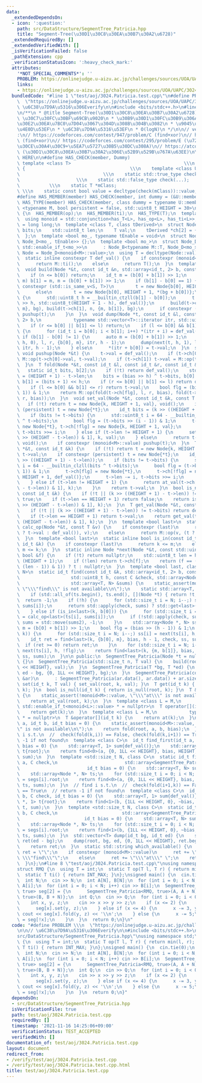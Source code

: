 ```yaml
---
data:
  _extendedDependsOn:
  - icon: ':question:'
    path: src/DataStructure/SegmentTree_Patricia.hpp
    title: "Segment-Tree(\u30D1\u30C8\u30EA\u30B7\u30A2\u6728)"
  _extendedRequiredBy: []
  _extendedVerifiedWith: []
  _isVerificationFailed: false
  _pathExtension: cpp
  _verificationStatusIcon: ':heavy_check_mark:'
  attributes:
    '*NOT_SPECIAL_COMMENTS*': ''
    PROBLEM: https://onlinejudge.u-aizu.ac.jp/challenges/sources/UOA/UAPC/3024
    links:
    - https://onlinejudge.u-aizu.ac.jp/challenges/sources/UOA/UAPC/3024
  bundledCode: "#line 1 \"test/aoj/3024.Patricia.test.cpp\"\n#define PROBLEM \\\n\
    \  \"https://onlinejudge.u-aizu.ac.jp/challenges/sources/UOA/UAPC/3024\"\n\n//\
    \ \u6C38\u7D9A\u5316\u306Everify\n\n#include <bits/stdc++.h>\n#line 3 \"src/DataStructure/SegmentTree_Patricia.hpp\"\
    \n/**\n * @title Segment-Tree(\u30D1\u30C8\u30EA\u30B7\u30A2\u6728)\n * @category\
    \ \u30C7\u30FC\u30BF\u69CB\u9020\n * \u30B9\u30D1\u30FC\u30B9\u306A\u3089\u30E1\
    \u30E2\u30EA\u7BC0\u7D04\u3067\u304D\u308B\u304B\u3082\n * \u9045\u5EF6\u4F1D\u642C\
    \u4E0D\u53EF\n * \u6C38\u7D9A\u5316\u53EF\n * O(logN)\n */\n\n// verify\u7528\
    :\n// https://codeforces.com/contest/947/problem/C (find+xor)\n// https://codeforces.com/contest/966/problem/C\
    \ (find+xor)\n// https://codeforces.com/contest/295/problem/E (\u7279\u6B8A\u30E2\
    \u30CE\u30A4\u30C9+\u5EA7\u5727\u30B5\u30DC\u308A)\n// https://atcoder.jp/contests/kupc2018/tasks/kupc2018_m\
    \ (\u30D1\u30C8\u30EA\u30B7\u30A2\u306E\u52B9\u529B\u767A\u63EE)\n\n// BEGIN CUT\
    \ HERE\n\n#define HAS_CHECK(member, Dummy)                              \\\n \
    \ template <class T>                                          \\\n  struct has_##member\
    \ {                                       \\\n    template <class U, Dummy>  \
    \                               \\\n    static std::true_type check(U *);    \
    \                     \\\n    static std::false_type check(...);             \
    \           \\\n    static T *mClass;                                        \
    \ \\\n    static const bool value = decltype(check(mClass))::value; \\\n  };\n\
    #define HAS_MEMBER(member) HAS_CHECK(member, int dummy = (&U::member, 0))\n#define\
    \ HAS_TYPE(member) HAS_CHECK(member, class dummy = typename U::member)\n\ntemplate\
    \ <typename M, bool persistent = false, std::uint8_t HEIGHT = 30>\nclass SegmentTree_Patricia\
    \ {\n  HAS_MEMBER(op);\n  HAS_MEMBER(ti);\n  HAS_TYPE(T);\n  template <class L>\n\
    \  using monoid = std::conjunction<has_T<L>, has_op<L>, has_ti<L>>;\n  using id_t\
    \ = long long;\n  template <class T, class tDerived>\n  struct Node_B {\n    id_t\
    \ bits;\n    std::uint8_t len;\n    T val;\n    tDerived *ch[2] = {nullptr, nullptr};\n\
    \  };\n  template <bool mo_, typename tEnable = void>\n  struct Node_D : Node_B<M,\
    \ Node_D<mo_, tEnable>> {};\n  template <bool mo_>\n  struct Node_D<mo_, typename\
    \ std::enable_if_t<mo_>>\n      : Node_B<typename M::T, Node_D<mo_>> {};\n  using\
    \ Node = Node_D<monoid<M>::value>;\n  using T = decltype(Node::val);\n  Node *root;\n\
    \  static inline constexpr T def_val() {\n    if constexpr (monoid<M>::value)\n\
    \      return M::ti();\n    else\n      return T();\n  }\n  template <class S>\n\
    \  void build(Node *&t, const id_t &n, std::array<id_t, 2> b, const S &bg) {\n\
    \    if (n <= b[0]) return;\n    id_t m = (b[0] + b[1]) >> 1;\n    while (n <=\
    \ m) b[1] = m, m = (b[0] + b[1]) >> 1;\n    if (b[1] - b[0] == 1) {\n      if\
    \ constexpr (std::is_same_v<S, T>)\n        t = new Node{b[0], HEIGHT + 1, bg};\n\
    \      else\n        t = new Node{b[0], HEIGHT + 1, *(bg + b[0])};\n    } else\
    \ {\n      std::uint8_t h = __builtin_ctzll(b[1] - b[0]);\n      t = new Node{m\
    \ >> h, std::uint8_t(HEIGHT + 1 - h), def_val()};\n      build(t->ch[0], n, {b[0],\
    \ m}, bg), build(t->ch[1], n, {m, b[1]}, bg);\n      if constexpr (monoid<M>::value)\
    \ pushup(t);\n    }\n  }\n  void dump(Node *t, const id_t &l, const id_t &r, std::array<id_t,\
    \ 2> b,\n            typename std::vector<T>::iterator itr, std::uint8_t h) {\n\
    \    if (r <= b[0] || b[1] <= l) return;\n    if (l <= b[0] && b[1] <= r && !t)\
    \ {\n      for (id_t i = b[0]; i < b[1]; i++) *(itr + i) = def_val();\n    } else\
    \ if (b[1] - b[0] != 1) {\n      auto m = (b[0] + b[1]) >> 1;\n      dump(next(t,\
    \ h, 0), l, r, {b[0], m}, itr, h - 1);\n      dump(next(t, h, 1), l, r, {m, b[1]},\
    \ itr, h - 1);\n    } else\n      *(itr + b[0]) = t->val;\n  }\n  static inline\
    \ void pushup(Node *&t) {\n    t->val = def_val();\n    if (t->ch[0]) t->val =\
    \ M::op(t->ch[0]->val, t->val);\n    if (t->ch[1]) t->val = M::op(t->val, t->ch[1]->val);\n\
    \  }\n  T fold(Node *&t, const id_t &l, const id_t &r, const id_t &bias) {\n \
    \   static id_t bits, b[2];\n    if (!t) return def_val();\n    std::uint8_t h\
    \ = (HEIGHT + 1) - t->len;\n    bits = (bias >> h) ^ t->bits, b[0] = bits << h,\
    \ b[1] = (bits + 1) << h;\n    if (r <= b[0] || b[1] <= l) return def_val();\n\
    \    if (l <= b[0] && b[1] <= r) return t->val;\n    bool flg = (bias >> (h -\
    \ 1)) & 1;\n    return M::op(fold(t->ch[flg], l, r, bias), fold(t->ch[!flg], l,\
    \ r, bias));\n  }\n  void set_val(Node *&t, const id_t &k, const T &val) {\n \
    \   if (!t) return t = new Node{k, HEIGHT + 1, val}, void();\n    if constexpr\
    \ (persistent) t = new Node{*t};\n    id_t bits = (k >> ((HEIGHT + 1) - t->len));\n\
    \    if (bits != t->bits) {\n      std::uint8_t i = 64 - __builtin_clzll(bits\
    \ ^ t->bits);\n      bool flg = (t->bits >> (i - 1)) & 1;\n      t->ch[flg] =\
    \ new Node{*t}, t->ch[!flg] = new Node{k, HEIGHT + 1, val};\n      t->len -= i,\
    \ t->bits >>= i;\n    } else if (t->len != HEIGHT + 1) {\n      set_val(t->ch[(k\
    \ >> (HEIGHT - t->len)) & 1], k, val);\n    } else\n      return t->val = val,\
    \ void();\n    if constexpr (monoid<M>::value) pushup(t);\n  }\n  T &at_val(Node\
    \ *&t, const id_t &k) {\n    if (!t) return t = new Node{k, HEIGHT + 1, def_val()},\
    \ t->val;\n    if constexpr (persistent) t = new Node{*t};\n    id_t bits = (k\
    \ >> ((HEIGHT + 1) - t->len));\n    if (bits != t->bits) {\n      std::uint8_t\
    \ i = 64 - __builtin_clzll(bits ^ t->bits);\n      bool flg = (t->bits >> (i -\
    \ 1)) & 1;\n      t->ch[flg] = new Node{*t},\n      t->ch[!flg] = new Node{k,\
    \ HEIGHT + 1, def_val()};\n      t->len -= i, t->bits >>= i;\n      return t->val;\n\
    \    } else if (t->len != HEIGHT + 1) {\n      return at_val(t->ch[(k >> (HEIGHT\
    \ - t->len)) & 1], k);\n    }\n    return t->val;\n  }\n  bool is_null(Node *&t,\
    \ const id_t &k) {\n    if (!t || (k >> ((HEIGHT + 1) - t->len)) != t->bits) return\
    \ true;\n    if (t->len == HEIGHT + 1) return false;\n    return is_null(t->ch[(k\
    \ >> (HEIGHT - t->len)) & 1], k);\n  }\n  T get_val(Node *&t, const id_t &k) {\n\
    \    if (!t || (k >> ((HEIGHT + 1) - t->len)) != t->bits) return def_val();\n\
    \    if (t->len == HEIGHT + 1) return t->val;\n    return get_val(t->ch[(k >>\
    \ (HEIGHT - t->len)) & 1], k);\n  }\n  template <bool last>\n  static inline T\
    \ calc_op(Node *&t, const T &v) {\n    if constexpr (last)\n      return M::op((t\
    \ ? t->val : def_val()), v);\n    else\n      return M::op(v, (t ? t->val : def_val()));\n\
    \  }\n  template <bool last>\n  static inline bool is_in(const id_t &m, const\
    \ id_t &k) {\n    if constexpr (last)\n      return k <= m;\n    else\n      return\
    \ m <= k;\n  }\n  static inline Node *next(Node *&t, const std::uint8_t &h, const\
    \ bool &f) {\n    if (!t) return nullptr;\n    std::uint8_t len = h + t->len -\
    \ (HEIGHT + 1);\n    if (!len) return t->ch[f];\n    return (f == ((t->bits >>\
    \ (len - 1)) & 1)) ? t : nullptr;\n  }\n  template <bool last, class C, std::size_t\
    \ N>\n  static id_t find(const id_t &k, std::array<id_t, 2> b, const id_t &bias,\n\
    \                   std::uint8_t h, const C &check, std::array<Node *, N> &ts,\n\
    \                   std::array<T, N> &sums) {\n    static_assert(monoid<M>::value,\
    \ \"\\\"find\\\" is not available\\n\");\n    static std::array<T, N> sums2;\n\
    \    if (std::all_of(ts.begin(), ts.end(), [](Node *t) { return !t; }))\n    \
    \  return -1;\n    if (!h) {\n      for (std::size_t i = N; i--;) sums[i] = calc_op<last>(ts[i],\
    \ sums[i]);\n      return std::apply(check, sums) ? std::get<last>(b) : -1;\n\
    \    } else if (is_in<last>(k, b[0])) {\n      for (std::size_t i = N; i--;) sums2[i]\
    \ = calc_op<last>(ts[i], sums[i]);\n      if (!std::apply(check, sums2)) return\
    \ sums = std::move(sums2), -1;\n    }\n    std::array<Node *, N> ss;\n    id_t\
    \ m = (b[0] + b[1]) >> 1;\n    bool flg = (bias >> (h - 1)) & 1;\n    if (!is_in<last>(m,\
    \ k)) {\n      for (std::size_t i = N; i--;) ss[i] = next(ts[i], h, flg);\n  \
    \    id_t ret = find<last>(k, {b[0], m}, bias, h - 1, check, ss, sums);\n    \
    \  if (ret >= 0) return ret;\n    }\n    for (std::size_t i = N; i--;) ss[i] =\
    \ next(ts[i], h, !flg);\n    return find<last>(k, {m, b[1]}, bias, h - 1, check,\
    \ ss, sums);\n  }\n\n public:\n  SegmentTree_Patricia(Node *t = nullptr) : root(t)\
    \ {}\n  SegmentTree_Patricia(std::size_t n, T val) {\n    build(root, n, {0, 1LL\
    \ << HEIGHT}, val);\n  }\n  SegmentTree_Patricia(T *bg, T *ed) {\n    build(root,\
    \ ed - bg, {0, 1LL << HEIGHT}, bg);\n  }\n  SegmentTree_Patricia(const std::vector<T>\
    \ &ar)\n      : SegmentTree_Patricia(ar.data(), ar.data() + ar.size()) {}\n  void\
    \ set(id_t k, T val) { set_val(root, k, val); }\n  T get(id_t k) { return get_val(root,\
    \ k); }\n  bool is_null(id_t k) { return is_null(root, k); }\n  T &at(id_t k)\
    \ {\n    static_assert(!monoid<M>::value, \"\\\"at\\\" is not available\\n\");\n\
    \    return at_val(root, k);\n  }\n  template <class L = M,\n            typename\
    \ std::enable_if_t<monoid<L>::value> * = nullptr>\n  T operator[](id_t k) {\n\
    \    return get(k);\n  }\n  template <class L = M,\n            typename std::enable_if_t<!monoid<L>::value>\
    \ * = nullptr>\n  T &operator[](id_t k) {\n    return at(k);\n  }\n  T fold(id_t\
    \ a, id_t b, id_t bias = 0) {\n    static_assert(monoid<M>::value, \"\\\"fold\\\
    \" is not available\\n\");\n    return fold(root, a, b, bias);\n  }\n  // find\
    \ i s.t.\n  //  check(fold(k,i)) == False, check(fold(k,i+1)) == True\n  // return\
    \ -1 if not found\n  template <class C>\n  id_t find_first(id_t a, C check, id_t\
    \ bias = 0) {\n    std::array<T, 1> sum{def_val()};\n    std::array<Node *, 1>\
    \ t{root};\n    return find<0>(a, {0, 1LL << HEIGHT}, bias, HEIGHT, check, t,\
    \ sum);\n  }\n  template <std::size_t N, class C>\n  static id_t find_first(id_t\
    \ a, C check,\n                         std::array<SegmentTree_Patricia, N> segs,\n\
    \                         id_t bias = 0) {\n    std::array<T, N> sums;\n    sums.fill(def_val());\n\
    \    std::array<Node *, N> ts;\n    for (std::size_t i = 0; i < N; i++) ts[i]\
    \ = segs[i].root;\n    return find<0>(a, {0, 1LL << HEIGHT}, bias, HEIGHT, check,\
    \ ts, sums);\n  }\n  // find i s.t.\n  //  check(fold(i+1,k)) == False, check(fold(i,k))\
    \ == True\n  // return -1 if not found\n  template <class C>\n  id_t find_last(id_t\
    \ b, C check, id_t bias = 0) {\n    std::array<T, 1> sum{def_val()};\n    std::array<Node\
    \ *, 1> t{root};\n    return find<1>(b, {1LL << HEIGHT, 0}, ~bias, HEIGHT, check,\
    \ t, sum);\n  }\n  template <std::size_t N, class C>\n  static id_t find_last(id_t\
    \ b, C check,\n                        std::array<SegmentTree_Patricia, N> segs,\n\
    \                        id_t bias = 0) {\n    std::array<T, N> sums;\n    sums.fill(def_val());\n\
    \    std::array<Node *, N> ts;\n    for (std::size_t i = 0; i < N; i++) ts[i]\
    \ = segs[i].root;\n    return find<1>(b, {1LL << HEIGHT, 0}, ~bias, HEIGHT, check,\
    \ ts, sums);\n  }\n  std::vector<T> dump(id_t bg, id_t ed) {\n    std::vector<T>\
    \ ret(ed - bg);\n    dump(root, bg, ed, {0, 1LL << HEIGHT}, ret.begin(), HEIGHT);\n\
    \    return ret;\n  }\n  static std::string which_available() {\n    std::string\
    \ ret = \"\";\n    if constexpr (monoid<M>::value)\n      ret += \"\\\"fold\\\"\
    \ \\\"find\\\"\";\n    else\n      ret += \"\\\"at\\\" \";\n    return ret;\n\
    \  }\n};\n#line 8 \"test/aoj/3024.Patricia.test.cpp\"\nusing namespace std;\n\n\
    struct RMQ {\n  using T = int;\n  static T op(T l, T r) { return min(l, r); }\n\
    \  static T ti() { return INT_MAX; }\n};\nsigned main() {\n  cin.tie(0);\n  ios::sync_with_stdio(0);\n\
    \  int N;\n  cin >> N;\n  int A[N], B[N];\n  for (int i = 0; i < N; i++) cin >>\
    \ A[i];\n  for (int i = 0; i < N; i++) cin >> B[i];\n  SegmentTree_Patricia<RMQ,\
    \ true> seg[2] = {\n      SegmentTree_Patricia<RMQ, true>(A, A + N),\n      SegmentTree_Patricia<RMQ,\
    \ true>(B, B + N)};\n  int Q;\n  cin >> Q;\n  for (int i = 0; i < Q; i++) {\n\
    \    int x, y, z;\n    cin >> x >> y >> z;\n    if (x <= 2) {\n      x--, y--;\n\
    \      seg[x].set(y, z);\n    } else if (x <= 4) {\n      x -= 3, y--;\n     \
    \ cout << seg[x].fold(y, z) << '\\n';\n    } else {\n      x -= 5;\n      seg[x]\
    \ = seg[!x];\n    }\n  }\n  return 0;\n}\n"
  code: "#define PROBLEM \\\n  \"https://onlinejudge.u-aizu.ac.jp/challenges/sources/UOA/UAPC/3024\"\
    \n\n// \u6C38\u7D9A\u5316\u306Everify\n\n#include <bits/stdc++.h>\n#include \"\
    src/DataStructure/SegmentTree_Patricia.hpp\"\nusing namespace std;\n\nstruct RMQ\
    \ {\n  using T = int;\n  static T op(T l, T r) { return min(l, r); }\n  static\
    \ T ti() { return INT_MAX; }\n};\nsigned main() {\n  cin.tie(0);\n  ios::sync_with_stdio(0);\n\
    \  int N;\n  cin >> N;\n  int A[N], B[N];\n  for (int i = 0; i < N; i++) cin >>\
    \ A[i];\n  for (int i = 0; i < N; i++) cin >> B[i];\n  SegmentTree_Patricia<RMQ,\
    \ true> seg[2] = {\n      SegmentTree_Patricia<RMQ, true>(A, A + N),\n      SegmentTree_Patricia<RMQ,\
    \ true>(B, B + N)};\n  int Q;\n  cin >> Q;\n  for (int i = 0; i < Q; i++) {\n\
    \    int x, y, z;\n    cin >> x >> y >> z;\n    if (x <= 2) {\n      x--, y--;\n\
    \      seg[x].set(y, z);\n    } else if (x <= 4) {\n      x -= 3, y--;\n     \
    \ cout << seg[x].fold(y, z) << '\\n';\n    } else {\n      x -= 5;\n      seg[x]\
    \ = seg[!x];\n    }\n  }\n  return 0;\n}"
  dependsOn:
  - src/DataStructure/SegmentTree_Patricia.hpp
  isVerificationFile: true
  path: test/aoj/3024.Patricia.test.cpp
  requiredBy: []
  timestamp: '2021-11-16 14:25:06+09:00'
  verificationStatus: TEST_ACCEPTED
  verifiedWith: []
documentation_of: test/aoj/3024.Patricia.test.cpp
layout: document
redirect_from:
- /verify/test/aoj/3024.Patricia.test.cpp
- /verify/test/aoj/3024.Patricia.test.cpp.html
title: test/aoj/3024.Patricia.test.cpp
---
```

